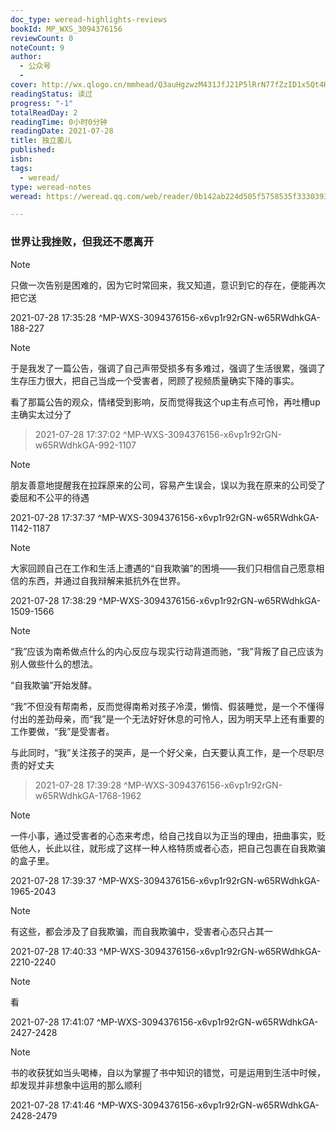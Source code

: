 ```yaml
---
doc_type: weread-highlights-reviews
bookId: MP_WXS_3094376156
reviewCount: 0
noteCount: 9
author:
  - 公众号
  - 
cover: http://wx.qlogo.cn/mmhead/Q3auHgzwzM431JfJ21P5lRrN77fZzID1x5Qt4HKxqjliaib8NTQricOibA/0
readingStatus: 读过
progress: "-1"
totalReadDay: 2
readingTime: 0小时0分钟
readingDate: 2021-07-28
title: 独立菌儿
published: 
isbn: 
tags:
  - weread/
type: weread-notes
weread: https://weread.qq.com/web/reader/0b142ab224d505f5758535f333039343337363135368e4

---
```



### 世界让我挫败，但我还不愿离开

> [!NOTE] 
> 只做一次告别是困难的，因为它时常回来，我又知道，意识到它的存在，便能再次把它送
> 
> 2021-07-28 17:35:28 ^MP-WXS-3094376156-x6vp1r92rGN-w65RWdhkGA-188-227

> [!NOTE] 
> 于是我发了一篇公告，强调了自己声带受损多有多难过，强调了生活很累，强调了生存压力很大，把自己当成一个受害者，罔顾了视频质量确实下降的事实。
   
   看了那篇公告的观众，情绪受到影响，反而觉得我这个up主有点可怜，再吐槽up主确实太过分了
> 
> 2021-07-28 17:37:02 ^MP-WXS-3094376156-x6vp1r92rGN-w65RWdhkGA-992-1107

> [!NOTE] 
> 朋友善意地提醒我在拉踩原来的公司，容易产生误会，误以为我在原来的公司受了委屈和不公平的待遇
> 
> 2021-07-28 17:37:37 ^MP-WXS-3094376156-x6vp1r92rGN-w65RWdhkGA-1142-1187

> [!NOTE] 
> 大家回顾自己在工作和生活上遭遇的“自我欺骗”的困境——我们只相信自己愿意相信的东西，并通过自我辩解来抵抗外在世界。
> 
> 2021-07-28 17:38:29 ^MP-WXS-3094376156-x6vp1r92rGN-w65RWdhkGA-1509-1566

> [!NOTE] 
> “我”应该为南希做点什么的内心反应与现实行动背道而驰，“我”背叛了自己应该为别人做些什么的想法。
   
   “自我欺骗”开始发酵。
   
   “我”不但没有帮南希，反而觉得南希对孩子冷漠，懒惰、假装睡觉，是一个不懂得付出的差劲母亲，而“我”是一个无法好好休息的可怜人，因为明天早上还有重要的工作要做，“我”是受害者。
   
   与此同时，“我”关注孩子的哭声，是一个好父亲，白天要认真工作，是一个尽职尽责的好丈夫
> 
> 2021-07-28 17:39:28 ^MP-WXS-3094376156-x6vp1r92rGN-w65RWdhkGA-1768-1962

> [!NOTE] 
> 一件小事，通过受害者的心态来考虑，给自己找自以为正当的理由，扭曲事实，贬低他人，长此以往，就形成了这样一种人格特质或者心态，把自己包裹在自我欺骗的盒子里。
> 
> 2021-07-28 17:39:37 ^MP-WXS-3094376156-x6vp1r92rGN-w65RWdhkGA-1965-2043

> [!NOTE] 
> 有这些，都会涉及了自我欺骗，而自我欺骗中，受害者心态只占其一
> 
> 2021-07-28 17:40:33 ^MP-WXS-3094376156-x6vp1r92rGN-w65RWdhkGA-2210-2240

> [!NOTE] 
> 看
> 
> 2021-07-28 17:41:07 ^MP-WXS-3094376156-x6vp1r92rGN-w65RWdhkGA-2427-2428

> [!NOTE] 
> 书的收获犹如当头喝棒，自以为掌握了书中知识的错觉，可是运用到生活中时候，却发现并非想象中运用的那么顺利
> 
> 2021-07-28 17:41:46 ^MP-WXS-3094376156-x6vp1r92rGN-w65RWdhkGA-2428-2479

